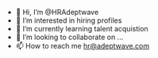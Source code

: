 - 👋 Hi, I’m @HRAdeptwave
- 👀 I’m interested in hiring profiles
- 🌱 I’m currently learning talent acquistion 
- 💞️ I’m looking to collaborate on ...
- 📫 How to reach me hr@adeptwave.com

<!---
HRAdeptwave/HRAdeptwave is a ✨ special ✨ repository because its `README.md` (this file) appears on your GitHub profile.
You can click the Preview link to take a look at your changes.
--->
